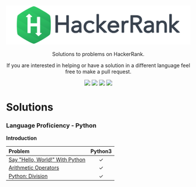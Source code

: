 [CopyrightLicense]:./license.md

<p align="center">
	<a href="https://www.hackerrank.com/iUtsav"><img src="./hrLogo.svg" ></a>
</p>
<p align="center">
    Solutions to problems on HackerRank.
</p>
<p align="center">
	If you are interested in helping or have a solution in a different language feel free to make a pull request.
</p>
<p align="center">
	<img src="https://img.shields.io/badge/Problems%20Solved-3-brightgreen.svg">
	<img src="https://img.shields.io/badge/Language-Python-orange.svg">
	<img src="https://img.shields.io/badge/Latest%20Update-23/11/2018-brightgreen.svg">
	<img src="https://img.shields.io/github/license/mashape/apistatus.svg">
</p>

# Solutions
### Language Proficiency - Python
**Introduction**

|Problem   |Python3 |
|:---------|:------:|
|[Say "Hello, World!" With Python](./Practice/Python/Introduction/Hello%20World)|✓|
|[Arithmetic Operators](./Practice/Python/Introduction/Arithmetic%20Operators)|✓|
|[Python: Division](./Practice/Python/Introduction/Python%20Division)|✓|
